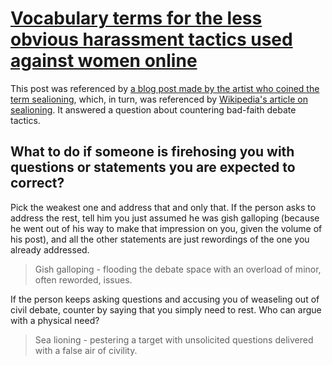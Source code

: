 # [Vocabulary terms for the less obvious harassment tactics used against women online](https://x.com/femfreq/status/525350371125100545)

This post was referenced by [a blog post made by the artist who coined the term sealioning](https://wondermark.com/sea-lion-verb/), which, in turn, was referenced by [Wikipedia's article on sealioning](../../../2025/10/20/wikipedia-sealioning.md). It answered a question about countering bad-faith debate tactics.

## What to do if someone is firehosing you with questions or statements you are expected to correct? 

Pick the weakest one and address that and only that. If the person asks to address the rest, tell him you just assumed he was gish galloping (because he went out of his way to make that impression on you, given the volume of his post), and all the other statements are just rewordings of the one you already addressed.

> Gish galloping - flooding the debate space with an overload of minor, often reworded, issues.

If the person keeps asking questions and accusing you of weaseling out of civil debate, counter by saying that you simply need to rest. Who can argue with a physical need?

> Sea lioning - pestering a target with unsolicited questions delivered with a false air of civility.
